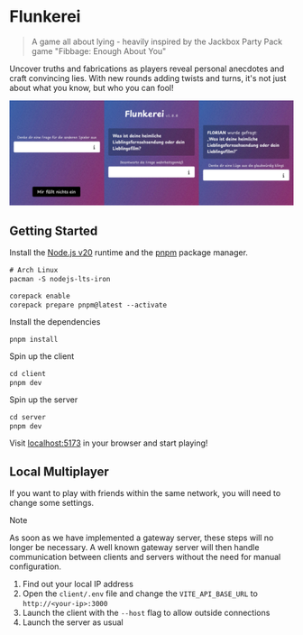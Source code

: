 # Flunkerei

> A game all about lying - heavily inspired by the Jackbox Party Pack game "Fibbage: Enough About You"

Uncover truths and fabrications as players reveal personal anecdotes and craft convincing lies. With new rounds adding twists and turns, it's not just about what you know, but who you can fool!

![Flunkerei Hero Image](assets/hero.jpg)

## Getting Started

Install the [Node.js v20](https://nodejs.org/en/) runtime and the [pnpm](https://pnpm.io/) package manager.

```
# Arch Linux
pacman -S nodejs-lts-iron
```

```
corepack enable
corepack prepare pnpm@latest --activate
```

Install the dependencies

```
pnpm install
```

Spin up the client

```
cd client
pnpm dev
```

Spin up the server

```
cd server
pnpm dev
```

Visit [localhost:5173](http://localhost:5173) in your browser and start playing!

## Local Multiplayer

If you want to play with friends within the same network, you will need to change some settings.

> [!NOTE]
> As soon as we have implemented a gateway server, these steps will no longer be necessary.
> A well known gateway server will then handle communication between clients and servers without the need for manual configuration.

1. Find out your local IP address
1. Open the `client/.env` file and change the `VITE_API_BASE_URL` to `http://<your-ip>:3000`
1. Launch the client with the `--host` flag to allow outside connections
1. Launch the server as usual
